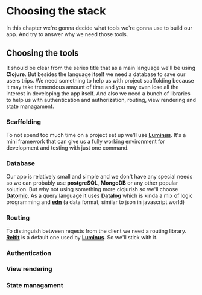 # Choosing the stack

In this chapter we're gonna decide what tools we're gonna use to build our app. And try to answer why we need those tools. 

## Choosing the tools

It should be clear from the series title that as a main language we'll be using **Clojure**. But besides the language itself we need a database to save our users trips. We need something to help us with project scaffolding because it may take tremendous amount of time and you may even lose all the interest in developing the app itself. And also we need a bunch of libraries to help us with authentication and authorization, routing, view rendering and state managament. 

### Scaffolding

To not spend too much time on a project set up we'll use [**Luminus**][luminus]. It's a mini framework that can give us a fully working environment for development and testing with just one command.

### Database 

Our app is relatively small and simple and we don't have any special needs so we can probably use **postgreSQL**, **MongoDB** or any other popular solution. But why not using something more clojurish so we'll choose  [**Datomic**][datomic]. As a query language it uses [**Datalog**][datalog] which is kinda a mix of logic programming and [**edn**][edn] (a data format, similar to json in javascript world)

### Routing

To distinguish between reqests from the client we need a routing library. [**Reitit**][reitit] is a default one used by [**Luminus**][luminus]. So we'll stick with it.

### Authentication



### View rendering 



### State managament


[datomic]: https://docs.datomic.com/on-prem/getting-started/brief-overview.html
[datalog]: http://www.learndatalogtoday.org/
[edn]: https://github.com/edn-format/edn
[luminus]: http://www.luminusweb.net/
[reitit]: https://metosin.github.io/reitit/
<!--stackedit_data:
eyJoaXN0b3J5IjpbLTEzMDQ0NTY1MDQsLTU2NTc4NjYwLDU5Nz
I4MTI4OCwtOTcyNjg5MjkyLC0xNTMwNzQxMDU3LDE4Njc5MTIz
ODcsNzEwNTYzNjM3LDIwNzc5NzgwMDksNTg1NzA3MzU4LDIxMz
k0NTQ4NzQsMzIyMzk5NzAyLC0xNDQ1ODU2NDgwLC00ODE0MTkx
NDgsMTIyMzY4MDg0NCwtNDMyOTk0MTYyLC0xNDYzNzAwNDczLC
0xMzQxNzg5Nzc0XX0=
-->